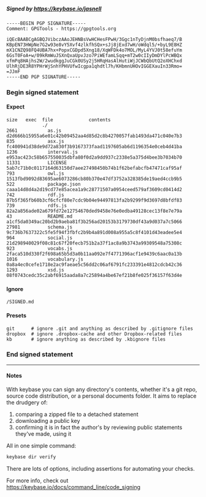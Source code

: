 ##### Signed by https://keybase.io/jasnell
```
-----BEGIN PGP SIGNATURE-----
Comment: GPGTools - https://gpgtools.org

iQEcBAABCgAGBQJVibczAAoJEHNBsVwHCHesFPwH/3Ggc1nTyDjnM0bsfhaeq7/B
KBpEN73HWpNe7G2w93e8vY5Xvf4zlkfhSQx+sJj8jExd7wH/oWdql5/+byL9E8HZ
mX1CNZQ98FQ4UBA7hx+PopxCGDpd5Xng18/XqWFDk4o7MOL/MyL4YVJ0t58efuYm
6GsT0FoA+w/09kRmWuJSXnQxaUpvJzo7PiWEfamLSqq+mT2w0cIIyDmDYlPcWBQx
xfmPq8HAjhs2W/2wudkggJuCGk0USy2j5HRqHasAlHutiWjJCWbQbUtQ2oXHChxd
UlhRjDE3R8YPHrWjSnhYPHVUfwIcgpa1qhdtl7h/KHbmnUHOvIGGEXauIn33Rmo=
=JJmF
-----END PGP SIGNATURE-----

```

<!-- END SIGNATURES -->

### Begin signed statement 

#### Expect

```
size   exec  file             contents                                                        
             ./                                                                               
2661           as.js          d2d666b15955a6e01c42b09452aa4d85d2c8b4270057fab1493da471c040e7b3
835            asx.js         fc400941d38de9d72a830f3b9167373faad1197605ab6d1196354e0ceb4d41ba
1236           interval.js    e953ac423c58b657550035dbfa80f0d2a9dd937c2338e5a375d4bee3b7034b70
11331          LICENSE        5ab7c71b0c0117164d63150d7aee27498450b74b1f62befabcfb47471caf95af
793            owl.js         1513fbd9092d83695ae6073286cb80b370e47df3752a328385de19aed4ccb9b5
522            package.json   caaa14d8d4a2d19cd77e85acea1a9c28771507a0954ceed579af3609cd0414d2
742            rdf.js         87b5f365fb60b3cf6cfcf80e7cdc9b04e94497813fa2b9299f9d3697d8bfdf83
739            rdfs.js        82a2a856ade02a679fd72e12754670ded9458e76e0edba49128cec13f8e7e79a
43             README.md      a1cf5da0349ac20bd2b9aeba81f3b256ad20153b3179730df43a9d037a7c5066
27981          schema.js      9c736b7637322c5fe5f94f3fbfc2b9b4a891d008a955a5c8f4101d43eadee5e4
964            social.js      21d298940029f08c81c67f20fecb751b2a37f1ac8a9b3743a99309548a75308c
923            vocabs.js      2faca510d330f2f698a65b5d3a0b11aa092e7f4771396acf1e9439c6aac0a13b
1016           vocabulary.js  0a8a4ec0cefe1718e2ac9faeae5c56dd2c06af6791fc233391e4812cdcb42c36
1293           xsd.js         08f0743cedc35c2abf6915aada8a7c25894a4be67ef21b8fe025f36157f63d4e
```

#### Ignore

```
/SIGNED.md
```

#### Presets

```
git      # ignore .git and anything as described by .gitignore files
dropbox  # ignore .dropbox-cache and other Dropbox-related files    
kb       # ignore anything as described by .kbignore files          
```

<!-- summarize version = 0.0.9 -->

### End signed statement

<hr>

#### Notes

With keybase you can sign any directory's contents, whether it's a git repo,
source code distribution, or a personal documents folder. It aims to replace the drudgery of:

  1. comparing a zipped file to a detached statement
  2. downloading a public key
  3. confirming it is in fact the author's by reviewing public statements they've made, using it

All in one simple command:

```bash
keybase dir verify
```

There are lots of options, including assertions for automating your checks.

For more info, check out https://keybase.io/docs/command_line/code_signing